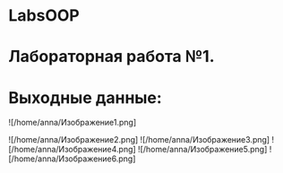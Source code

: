 # LabsOOP
# Лабораторная работа №1.
# Выходные данные:

![/home/anna/Изображение1.png]

![/home/anna/Изображение2.png]
![/home/anna/Изображение3.png]
![/home/anna/Изображение4.png]
![/home/anna/Изображение5.png]
![/home/anna/Изображение6.png]
